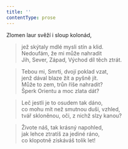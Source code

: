 ```yaml
---
title: ''
contentType: prose
---
```


Zlomen laur svěží i sloup kolonád,

> jež skýtaly mdlé mysli stín a klid.  
> Nedoufám, že mi může nahradit  
> Jih, Sever, Západ, Východ díl těch ztrát.

> Tebou mi, Smrti, dvojí poklad vzat,  
> jenž dával blaze žít a pyšně jít.  
> Může to zem, trůn říše nahradit?  
> Šperk Orientu a moc zlata dát?

> Leč jestli je to osudem tak dáno,  
> co mohu mít než smutnou duši, vzhled,  
> tvář skloněnou, oči, z nichž slzy kanou?

> Živote náš, tak krásný napohled,  
> jak lehce ztratíš za jediné ráno,  
> co klopotně získáváš tolik let!
